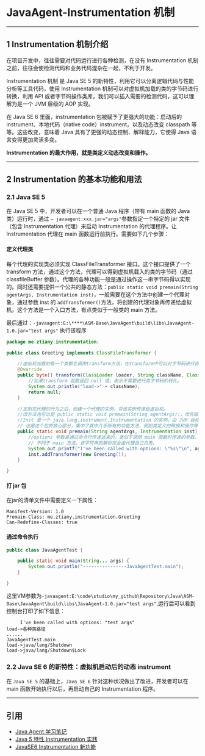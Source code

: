 # JavaAgent-Instrumentation 机制

---
## 1 Instrumentation 机制介绍

在项目开发中，往往需要对代码运行进行各种检测，在没有 Instrumentation 机制之前，往往会使检测代码和业务代码混杂在一起，不利于开发。

Instrumentation 机制 是 Java SE 5 的新特性，利用它可以分离逻辑代码与性能分析等工具代码，使用 Instrumentation 机制可以对虚拟机加载的类的字节码进行转换，利用 API 或者字节码操作类库，我们可以插入需要的检测代码，这可以理解为是一个 JVM 层级的 AOP 实现。

在 Java SE 6 里面，instrumentation 包被赋予了更强大的功能：启动后的 instrument、本地代码（native code）instrument，以及动态改变 classpath 等等。这些改变，意味着 Java 具有了更强的动态控制、解释能力，它使得 Java 语言变得更加灵活多变。

**Instrumentation 的最大作用，就是类定义动态改变和操作。**

---
## 2 Instrumentation 的基本功能和用法

### 2.1 Java SE 5

在 Java SE 5 中，开发者可以在一个普通 Java 程序（带有 main 函数的 Java 类）运行时，通过 `– javaagent:xxx.jar="args"`参数指定一个特定的 jar 文件（包含 Instrumentation 代理）来启动 Instrumentation 的代理程序。让 Instrumentation 代理在 main 函数运行前执行。需要如下几个步骤：

#### 定义代理类

每个代理的实现类必须实现 ClassFileTransformer 接口。这个接口提供了一个 transform 方法，通过这个方法，代理可以得到虚拟机载入的类的字节码（通过 classfileBuffer 参数）。代理的各种功能一般是通过操作这一串字节码得以实现的。同时还需要提供一个公共的静态方法：`public static void premain(String agentArgs, Instrumentation inst)`，一般需要在这个方法中创建一个代理对象，通过参数 inst 的 `addTransformer()`方法，将创建的代理对象再传递给虚拟机。这个方法是一个入口方法，有点类似于一般类的 main 方法。

最后通过：`-javaagent:E:\****\ASM-Base\JavaAgent\build\libs\JavaAgent-1.0.jar="test args"` 执行该程序

```java
package me.ztiany.instrumentation;

public class Greeting implements ClassFileTransformer {

    //虚拟机加载的每一个类都会调用transform方法，在transform中可以对字节码进行自定义的转换
    @Override
    public byte[] transform(ClassLoader loader, String className, Class<?> classBeingRedefined, ProtectionDomain protectionDomain, byte[] classfileBuffer) throws IllegalClassFormatException {
        //如果transform 函数返回 null 值，表示不需要进行类字节码的转化。
        System.out.println("load->" + className);
        return null;
    }

    //定制完代理的行为之后，创建一个代理的实例，将该实例传递给虚拟机。
    //改方法也可以是 public static void premain(String agentArgs);，优先级比下面低
    //Inst 是一个 java.lang.instrument.Instrumentation 的实例，由 JVM 自动传入。java.lang.instrument.Instrumentation 是 instrument 包中定义的一个接口，
    // 也是这个包的核心部分，集中了其中几乎所有的功能方法，例如类定义的转换和操作等等。
    public static void premain(String agentArgs, Instrumentation inst) {
        //options 参数是通过命令行传递进来的，类似于调用 main 函数时传递的参数。被传递进来的命令行参数是一个完整的字符串，
        // 不同于 main 方法，该字符串的解析完全由代理自己负责。
        System.out.printf("I've been called with options: \"%s\"\n", agentArgs);
        inst.addTransformer(new Greeting());
    }

}
```

#### 打 jar 包

在jar的清单文件中需要定义一下属性：

```log
Manifest-Version: 1.0
Premain-Class: me.ztiany.instrumentation.Greeting
Can-Redefine-Classes: true
```

#### 通过命令执行

```java
public class JavaAgentTest {

    public static void main(String... args) {
        System.out.println("----------------JavaAgentTest.main");
    }

}
```

这里VM参数为`-javaagent:E:\code\studio\my_github\Repository\Java\ASM-Base\JavaAgent\build\libs\JavaAgent-1.0.jar="test args"`,运行后可以看到控制台打印了如下信息：

```log
     I've been called with options: "test args"
load->各种类路径
......
JavaAgentTest.main
load->java/lang/Shutdown
load->java/lang/Shutdown$Lock
```

### 2.2 Java SE 6 的新特性：虚拟机启动后的动态 instrument

在 `Java SE 5` 的基础上，`Java SE 6` 针对这种状况做出了改进，开发者可以在 main 函数开始执行以后，再启动自己的 Instrumentation 程序。

---
## 引用

- [Java Agent 学习笔记](http://nullwy.me/2018/10/java-agent/)
- [Java 5 特性 Instrumentation 实践](https://www.ibm.com/developerworks/cn/java/j-lo-instrumentation/)
- [JavaSE6 Instrumentation 新功能](https://www.ibm.com/developerworks/cn/java/j-lo-jse61/index.html)
